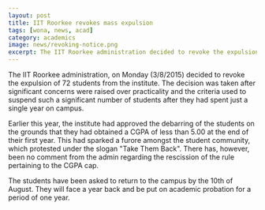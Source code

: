 ```yaml
---
layout: post
title: IIT Roorkee revokes mass expulsion
tags: [wona, news, acad]
category: academics
image: news/revoking-notice.png
excerpt: The IIT Roorkee administration decided to revoke the expulsion of 72 students from the institute.
---
```

The IIT Roorkee administration, on Monday (3/8/2015) decided to revoke the expulsion of 72 students from the institute. The decision was taken after significant concerns were raised over practicality and the criteria used to suspend such a significant number of students after they had spent just a single year on campus.

Earlier this year, the institute had approved the debarring of the students on the grounds that they had obtained a CGPA of less than 5.00 at the end of their first year. This had sparked a furore amongst the student community, which protested under the slogan "Take Them Back". There has, however, been no comment from the admin regarding the rescission of the rule pertaining to the CGPA cap.

 The students have been asked to return to the campus by the 10th of August. They will face a year back and be put on academic probation for a period of one year.
